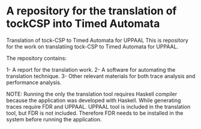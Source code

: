 # A repository for the translation of tockCSP into Timed Automata

Translation of tock-CSP to Timed Automata for UPPAAL
This is repository for the work on translatiing tock-CSP to Timed Automata for UPPAAL.

The repository contains:

1- A report for the translation work.
2- A software for automating the translation technique.
3- Other relevant materials for both trace analysis and performance analysis.


NOTE:
Running the only the translation tool requires Haskell compiler because the application was developed with Haskell. While generating traces require FDR and UPPAAL. UPPAAL tool is included in the translation tool, but FDR is not included. Therefore FDR needs to be installed in the system before running the application.



